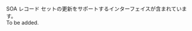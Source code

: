 <Namespace Name="Microsoft.Azure.Management.Dns.Fluent.DnsRecordSet.UpdateSoaRecord">
  <Docs>
    <summary>SOA レコード セットの更新をサポートするインターフェイスが含まれています。</summary> 
    <remarks>To be added.</remarks>
  </Docs>
</Namespace>
